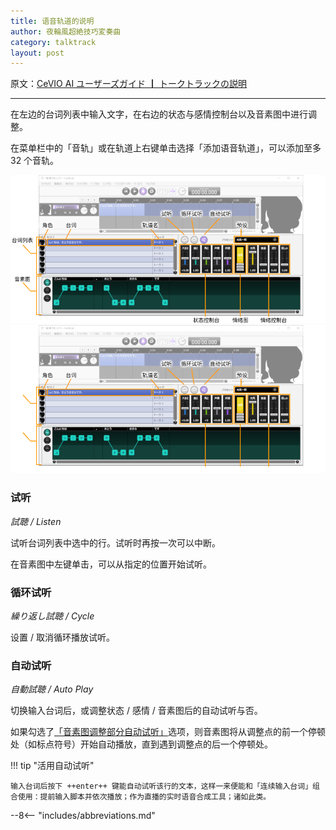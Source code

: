 ```yaml
---
title: 语音轨道的说明
author: 夜輪風超絶技巧変奏曲
category: talktrack
layout: post
---
```

原文：[CeVIO AI ユーザーズガイド ┃ トークトラックの説明](https://cevio.jp/guide/cevio_ai/talktrack/)

---

在左边的台词列表中输入文字，在右边的状态与感情控制台以及音素图中进行调整。

在菜单栏中的「音轨」或在轨道上右键单击选择「添加语音轨道」，可以添加至多 32 个音轨。

![talk track](images/talktrack_1.png#only-light)
![talk track](images/talktrack_1_dark.png#only-dark)

### 试听

*試聴 / Listen*

试听台词列表中选中的行。试听时再按一次可以中断。

在音素图中左键单击，可以从指定的位置开始试听。

### 循环试听

*繰り返し試聴 / Cycle*

设置 / 取消循环播放试听。

### 自动试听

*自動試聴 / Auto Play*

切换输入台词后，或调整状态 / 感情 / 音素图后的自动试听与否。

如果勾选了[「音素图调整部分自动试听」](../../option/option/#partial-replay-with-phoneme-graph)选项，则音素图将从调整点的前一个停顿处（如标点符号）开始自动播放，直到遇到调整点的后一个停顿处。

!!! tip "活用自动试听"

    输入台词后按下 ++enter++ 键能自动试听该行的文本，这样一来便能和「连续输入台词」组合使用：提前输入脚本并依次播放；作为直播的实时语音合成工具；诸如此类。

--8<-- "includes/abbreviations.md"
